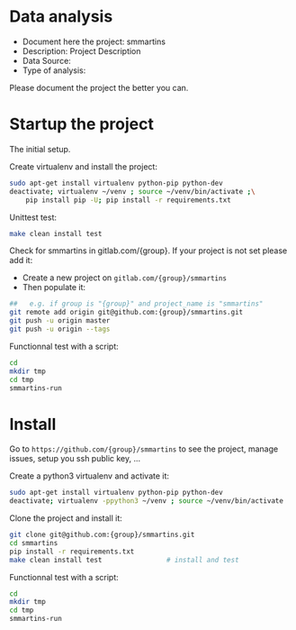 # Data analysis
- Document here the project: smmartins
- Description: Project Description
- Data Source:
- Type of analysis:

Please document the project the better you can.

# Startup the project

The initial setup.

Create virtualenv and install the project:
```bash
sudo apt-get install virtualenv python-pip python-dev
deactivate; virtualenv ~/venv ; source ~/venv/bin/activate ;\
    pip install pip -U; pip install -r requirements.txt
```

Unittest test:
```bash
make clean install test
```

Check for smmartins in gitlab.com/{group}.
If your project is not set please add it:

- Create a new project on `gitlab.com/{group}/smmartins`
- Then populate it:

```bash
##   e.g. if group is "{group}" and project_name is "smmartins"
git remote add origin git@github.com:{group}/smmartins.git
git push -u origin master
git push -u origin --tags
```

Functionnal test with a script:

```bash
cd
mkdir tmp
cd tmp
smmartins-run
```

# Install

Go to `https://github.com/{group}/smmartins` to see the project, manage issues,
setup you ssh public key, ...

Create a python3 virtualenv and activate it:

```bash
sudo apt-get install virtualenv python-pip python-dev
deactivate; virtualenv -ppython3 ~/venv ; source ~/venv/bin/activate
```

Clone the project and install it:

```bash
git clone git@github.com:{group}/smmartins.git
cd smmartins
pip install -r requirements.txt
make clean install test                # install and test
```
Functionnal test with a script:

```bash
cd
mkdir tmp
cd tmp
smmartins-run
```
